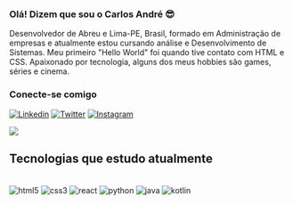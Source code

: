 ### Olá! Dizem que sou o Carlos André 😎

Desenvolvedor de Abreu e Lima-PE, Brasil, formado em Administração de empresas e atualmente estou cursando análise e Desenvolvimento de Sistemas. Meu primeiro "Hello World" foi quando tive contato com HTML e CSS.
Apaixonado por tecnologia, alguns dos meus hobbies são games, séries e cinema.

### Conecte-se comigo

[![Linkedin](https://img.shields.io/badge/LinkedIn-0077B5?style=for-the-badge&logo=linkedin&logoColor=white)](https://www.linkedin.com/in/carlos-andre-4b939819b/)
[![Twitter](https://img.shields.io/badge/Twitter-1DA1F2?style=for-the-badge&logo=twitter&logoColor=white
)](https://twitter.com/Andre_Junior18)
[![Instagram](https://img.shields.io/badge/Instagram-E4405F?style=for-the-badge&logo=instagram&logoColor=white)](https://www.instagram.com/4ndre.jr/)


![](https://github-readme-stats.vercel.app/api?username=Andrejr117&show_icons=true&theme=tokyonight)


## Tecnologias que estudo atualmente 
<div stryle="display: inline_block"><br/>
    <img align="center" alt="html5" src="https://img.shields.io/badge/HTML5-E34F26?style=for-the-badge&logo=html5&logoColor=white"/>
    <img align="center" alt="css3" src="https://img.shields.io/badge/CSS3-1572B6?style=for-the-badge&logo=css3&logoColor=white"/>
    <img align="center" alt="react" src="https://img.shields.io/badge/React-20232A?style=for-the-badge&logo=react&logoColor=61DAFB"/>
    <img align="center" alt="python" src="https://img.shields.io/badge/Python-14354C?style=for-the-badge&logo=python&logoColor=white"/>
    <img align="center" alt="java" src="https://img.shields.io/badge/Java-ED8B00?style=for-the-badge&logo=openjdk&logoColor=white"/>
    <img align="center" alt="kotlin" src="https://img.shields.io/badge/Kotlin-0095D5?&style=for-the-badge&logo=kotlin&logoColor=white"/>
</div><br/>
